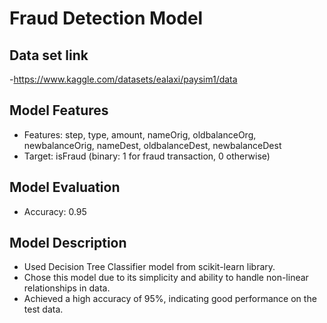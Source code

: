 # Fraud Detection Model

## Data set link

-https://www.kaggle.com/datasets/ealaxi/paysim1/data

## Model Features

- Features: step, type, amount, nameOrig, oldbalanceOrg, newbalanceOrig, nameDest, oldbalanceDest, newbalanceDest
- Target: isFraud (binary: 1 for fraud transaction, 0 otherwise)

## Model Evaluation

- Accuracy: 0.95

## Model Description

- Used Decision Tree Classifier model from scikit-learn library.
- Chose this model due to its simplicity and ability to handle non-linear relationships in data.
- Achieved a high accuracy of 95%, indicating good performance on the test data.
